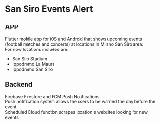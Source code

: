 # San Siro Events Alert

## APP
Flutter mobile app for iOS and Android that shows upcoming events (football matches and concerts) at locations in Milano San Siro area:  
For now locations included are:
- San Siro Stadium  
- Ippodromo La Maura  
- Ippodromo San Siro  

## Backend
Firebase Firestore and FCM Push Notifications  
Push notification system allows the users to be warned the day before the event  
Scheduled Cloud function scrapes location's websites looking for new events
